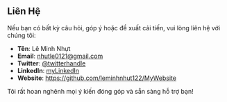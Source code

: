 ## Liên Hệ

Nếu bạn có bất kỳ câu hỏi, góp ý hoặc đề xuất cải tiến, vui lòng liên hệ với chúng tôi:

- **Tên**: Lê Minh Nhựt
- **Email**: nhutle0121@gmail.com
- **Twitter**: [@twitterhandle](https://twitter.com/twitterhandle)
- **LinkedIn**: [myLinkedIn](https://www.linkedin.com/in/yourname/)
- **Website**: https://github.com/leminhnhut122/MyWebsite

Tôi rất hoan nghênh mọi ý kiến đóng góp và sẵn sàng hỗ trợ bạn!
